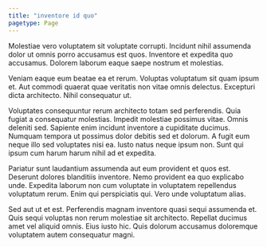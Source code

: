 ```yaml
---
title: "inventore id quo"
pagetype: Page
---
```

Molestiae vero voluptatem sit voluptate corrupti. Incidunt nihil assumenda dolor ut omnis porro accusamus est quos. Inventore et expedita quo accusamus. Dolorem laborum eaque saepe nostrum et molestias.

Veniam eaque eum beatae ea et rerum. Voluptas voluptatum sit quam ipsum et. Aut commodi quaerat quae veritatis non vitae omnis delectus. Excepturi dicta architecto. Nihil consequatur ut.

Voluptates consequuntur rerum architecto totam sed perferendis. Quia fugiat a consequatur molestias. Impedit molestiae possimus vitae.
Omnis deleniti sed. Sapiente enim incidunt inventore a cupiditate ducimus. Numquam tempora ut possimus dolor debitis sed et dolorum. A fugit eum neque illo sed voluptates nisi ea. Iusto natus neque ipsum non. Sunt qui ipsum cum harum harum nihil ad et expedita.

Pariatur sunt laudantium assumenda aut eum provident et quos est. Deserunt dolores blanditiis inventore. Nemo provident ea quo explicabo unde. Expedita laborum non cum voluptate in voluptatem repellendus voluptatum rerum. Enim qui perspiciatis qui. Vero unde voluptatum alias.

Sed aut ut et est. Perferendis magnam inventore quasi sequi assumenda et. Quis sequi voluptas non rerum molestiae sit architecto. Repellat ducimus amet vel aliquid omnis. Eius iusto hic. Quis dolorum accusamus doloremque voluptatem autem consequatur magni.
